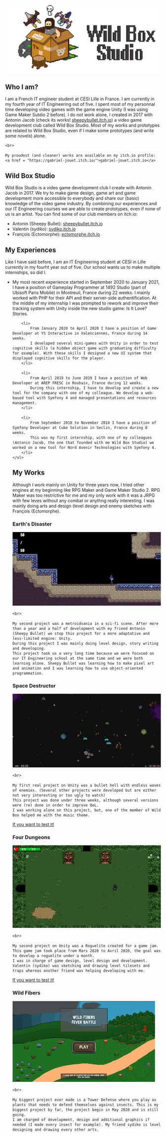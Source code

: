 <link rel="stylesheet" href="Style.css">
<img src="Gab Banner.png" alt="hi" class="figure"/>

## Who I am?
<p class="paragraph">
	I am a French IT engineer student at CESI Lille in France. I am currently in my fourth year of IT Engineering out of five.
	I spent most of my personnal time developing video games with the game engine Unity (I was using Game Maker Sutdio 2 before). I do not work alone, I created in 2017 with Antonin Jacob (check its works! <a href = "https://sheepybullet.itch.io/">sheepybullet.itch.io</a>) a video game development club called Wild Box Studio.
	Most of my works and prototypes are related to Wild Box Studio, even if I make some prototypes (and write some novels) alone.

	<br>

	My proudest (and cleaner) works are available on my itch.io profile: <a href = "https://gabriel-jouet.itch.io/">gabriel-jouet.itch.io</a>
</p>


## Wild Box Studio
<p class="paragraph">
	Wild Box Studio is a video game development club I create with Antonin Jacob in 2017. We try to make game design, game art and game development more accessible to everybody and share our (basic) knowledge of the video game industry.
	By combining our experiences and our IT Engineering courses we are able to create prototypes, even if none of us is an artist.
	You can find some of our club members on itch.io:  
	<ul>
		<li> Antonin (Sheepy Bullet): <a href = "https://sheepybullet.itch.io/">sheepybullet.itch.io</a></li>
		<li> Valentin (sydiko): <a href = "https://sydiko.itch.io/">sydiko.itch.io</a></li>
		<li> François (Ectomorphe): <a href = "https://ectomorphe.itch.io/">ectomorphe.itch.io</a></li>
	</ul>
</p>


## My Experiences
<p class="paragraph">
	Like I have said before, I am an IT Engineering student at CESI in Lille currently in my fourht year out of five.
	Our school wants us to make multiple internships, so did I.
	<ul>
		<li>
			My most recent experience started in September 2020 to January 2021, I have a position of Gameplay Programmer at 1492 Studio (part of Ubisoft Paris Mobile) in Montreuil, France during 22 weeks.
			I mainly worked with PHP for their API and their server-side authentification. At the middle of my internship I was prompted to rework and improve their tracking system with Unity inside the new studio game: Is It Love? Stories.
		</li>

		<li>
			From January 2020 to April 2020 I have a position of Game Developer at YS Interactive in Valenciennes, France during 14 weeks.
			I developed several mini-games with Unity in order to test cognitive skills (a hidden object game with graduating difficulty for example). With these skills I designed a new UI system that displayed cognitive skills for the player.
		</li>

		<li>
			From April 2019 to June 2019 I have a position of Web Developer at AREP FRESC in Roubaix, France during 12 weeks.
			During this internship, I have to develop and create a new tool for the company with one of my colleague. We develop a web-based tool with Symfony 4 and managed presentations and resources management.
		</li>

		<li>
			From September 2018 to November 2018 I have a position of Symfony Developer at Cube Solution in Seclin, France during 8 weeks.
			This was my first internship, with one of my colleagues (Antonin Jacob, the one that founded with me Wild Box Studio) we worked on a new tool for Nord Avenir Technologies with Symfony 4.
		</li>
	</ul>
</p>


## My Works
<p class="paragraph">
	Although I work mainly on Unity for three years now, I tried other engines at my beginning like RPG Maker and Game Maker Studio 2.
	RPG Maker was too restrictive for me and my only work with it was a JRPG with few leves without any combat or anythng really interesting. I was mainly doing arts and design (level design and enemy sketches with François (Ectomorphe).
</p>


### Earth's Disaster
<p class="paragraph">
	<img src="Earth's Disaster.png" alt="hi" class="center"/>

	<br>

	My second project was a metroidvania in a sci-fi scene. After more than a year and a half of development with my friend Antonin (Sheepy Bullet) we stop this project for a more adaptative and less-limited engine: Unity.
	During this project I was mainly doing level design, story writing and developing.
	This project took us a very long time because we were focused on our IT Engineering school at the same time and we were both learning alone. Sheepy Bullet was learning how to make pixel art and animation and I was learning how to use object-oriented programmation.
</p>


### Space Destructor
<p class="paragraph">
	<img src="Space Destructor.png" alt="hi" class="center"/>

	<br>

	My first real project on Unity was a bullet hell with endless waves of enemies. (Several other projects were developed but are either not very interesting or too ugly to watch)
	This project was done under three weeks, although several versions were (re) done in order to improve QoL.
	I was working alone on this project, but, one of the member of Wild Box helped me with the music theme.
</p>

<a href = "https://gabriel-jouet.itch.io/space-destructor/" class = "end-paragraph-link">If you want to test it!</a>


### Four Dungeons
<p class="paragraph">
	<img src="Four Dungeons.png" alt="hi" class="center"/>

	<br>

	My second project on Unity was a Roguelite created for a game jam. This game jam took place from Mars 2020 to Avril 2020, the goal was to develop a roguelite under a month.
	I was in charge of game design, level design and development. Valentin (sydiko) was sketching and drawing level tilesets and traps whereas another friend was helping developing with me.
</p>

<a href = "https://sydiko.itch.io/four-dungeons"  class = "end-paragraph-link">If you want to test it!</a>   


### Wild Fibers
<p class="paragraph">
	<img src="Wild Fibers.png" alt="hi" class="center"/>

	<br>

	My biggest project ever made is a Tower Defense where you play as plants that needs to defend themselves against insects. This is my biggest project by far, the project begin in May 2020 and is still going.
	I am charged of development, design and additional graphics if needed (I made every insect for example). My friend sydiko is level designing and drawing every other arts.
</p>